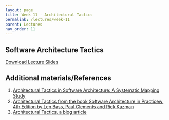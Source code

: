 ```yaml
---
layout: page 
title: Week 11 - Architectural Tactics
permalink: /lectures/week-11
parent: Lectures
nav_order: 11
---
```


## Software Architecture Tactics

[Download Lecture Slides](https://karthikv1392.github.io/cs6401_se_2023/slides/w11_L1_Architectural_Tactics.pdf)



## Additional materials/References

1. [Architectural Tactics in Software Architecture: A Systematic Mapping Study](https://www.sciencedirect.com/science/article/pii/S0164121222002345)
2. [Architectural Tactics from the book Software Architecture in Practicew, 4th Edition by Len Bass, Paul Clements and Rick Kazman](https://www.oreilly.com/library/view/software-architecture-in/9780136885979/)
3. [Architectural Tactics, a blog article](https://continuousarchitecture.com/2021/06/11/architectural-tactics/)
